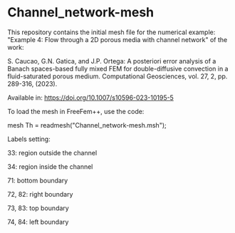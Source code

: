 # Channel_network-mesh
This repository contains the initial mesh file for the numerical example: "Example 4: Flow through a 2D porous media with channel network" of the work:

S. Caucao, G.N. Gatica, and J.P. Ortega: A posteriori error analysis of a Banach spaces-based fully mixed FEM for double-diffusive convection in a fluid-saturated porous medium. Computational Geosciences, vol. 27, 2, pp. 289-316, (2023).  

Available in: <a href="https://doi.org/10.1007/s10596-023-10195-5" target="_blank">https://doi.org/10.1007/s10596-023-10195-5</a>


To load the mesh in FreeFem++, use the code:

mesh Th = readmesh("Channel_network-mesh.msh");


Labels setting:

33: region outside the channel

34: region inside the channel

71: bottom boundary

72, 82: right boundary

73, 83: top boundary

74, 84: left boundary
